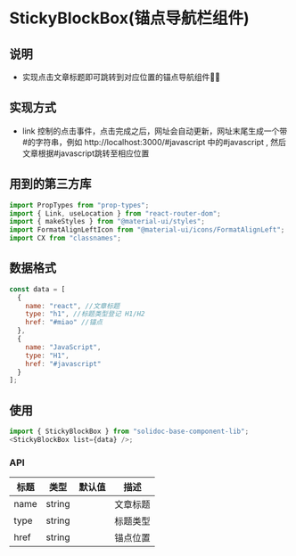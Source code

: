 # StickyBlockBox(锚点导航栏组件)

## 说明

- 实现点击文章标题即可跳转到对应位置的锚点导航组件

## 实现方式

- link 控制的点击事件，点击完成之后，网址会自动更新，网址末尾生成一个带#的字符串，例如 http://localhost:3000/#javascript 中的#javascript , 然后文章根据#javascript跳转至相应位置

## 用到的第三方库

```javascript
import PropTypes from "prop-types";
import { Link, useLocation } from "react-router-dom";
import { makeStyles } from "@material-ui/styles";
import FormatAlignLeftIcon from "@material-ui/icons/FormatAlignLeft";
import CX from "classnames";
```

## 数据格式

```js
const data = [
  {
    name: "react", //文章标题
    type: "h1", //标题类型登记 H1/H2
    href: "#miao" //锚点
  },
  {
    name: "JavaScript",
    type: "H1",
    href: "#javascript"
  }
];
```

## 使用

```js
import { StickyBlockBox } from "solidoc-base-component-lib";
<StickyBlockBox list={data} />;
```

### API

| 标题 | 类型   | 默认值 | 描述     |
| ---- | ------ | ------ | -------- |
| name | string |        | 文章标题 |
| type | string |        | 标题类型 |
| href | string |        | 锚点位置 |
